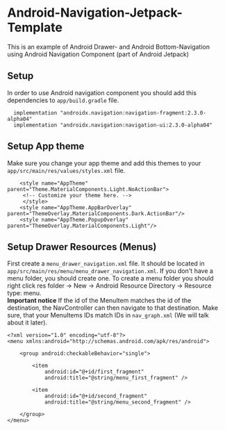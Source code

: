 # Android-Navigation-Jetpack-Template
This is an example of Android Drawer- and Android Bottom-Navigation using Android Navigation Component (part of Android Jetpack)
## Setup
In order to use Android navigation component you should add this dependencies to ```app/build.gradle``` file.
```
  implementation "androidx.navigation:navigation-fragment:2.3.0-alpha04"
  implementation "androidx.navigation:navigation-ui:2.3.0-alpha04"
````
## Setup App theme
Make sure you change your app theme and add this themes to your ``` app/src/main/res/values/styles.xml``` file.
```
    <style name="AppTheme" parent="Theme.MaterialComponents.Light.NoActionBar">
     <!-- Customize your theme here. --> 
     </style>
    <style name="AppTheme.AppBarOverlay" parent="ThemeOverlay.MaterialComponents.Dark.ActionBar"/>
    <style name="AppTheme.PopupOverlay" parent="ThemeOverlay.MaterialComponents.Light"/>
```
## Setup Drawer Resources (Menus)
First create a ```menu_drawer_navigation.xml``` file. It should be located in ```app/src/main/res/menu/menu_drawer_navigation.xml```. If you don't have a menu folder, you should create one. To create a menu folder you should right click res folder -> New -> Android Resource Directory -> Resource type: menu.\
**Important notice** If the id of the MenuItem matches the id of the destination, the NavController can then navigate to that destination. Make sure, that your MenuItems IDs match IDs in ```nav_graph.xml``` (We will talk about it later).
```
<?xml version="1.0" encoding="utf-8"?>
<menu xmlns:android="http://schemas.android.com/apk/res/android">

    <group android:checkableBehavior="single">

        <item
            android:id="@+id/first_fragment"
            android:title="@string/menu_first_fragment" />

        <item
            android:id="@+id/second_fragment"
            android:title="@string/menu_second_fragment" />

    </group>
</menu>
```
